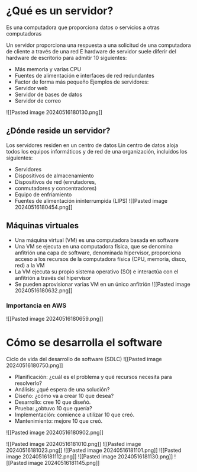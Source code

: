 # ¿Qué es un servidor?

Es una computadora que proporciona datos o servicios a otras computadoras 

Un servidor proporciona una respuesta a una solicitud de una
computadora de cliente a través de una red
E hardware de servidor suele diferir del hardware de escritorio para
admitir 10 siguientes:
- Más memoria y varias CPU
- Fuentes de alimentación e interfaces de red redundantes
- Factor de forma más pequeño
Ejemplos de servidores:
- Servidor web
- Servidor de bases de datos
- Servidor de correo

![[Pasted image 20240516180130.png]]

## ¿Dónde reside un servidor?
Los servidores residen en un centro de datos 
Lin centro de datos aloja todos los equipos informáticos
y de red de una organización, incluidos los siguientes:
- Servidores
- Dispositivos de almacenamiento
- Dispositivos de red (enrutadores,
- conmutadores y concentradores)
- Equipo de enfriamiento
- Fuentes de alimentación ininterrumpida (LIPS)
![[Pasted image 20240516180454.png]]

## Máquinas virtuales

- Una máquina virtual (VM) es una computadora basada en software 
- Una VM se ejecuta en una computadora física, que se
denomina anfitrión
una capa de software, denominada hipervisor, proporciona
acceso a los recursos de la computadora física (CPU, memoria,
disco, red) a la VM
- La VM ejecuta su propio sistema operativo (SO)
e interactúa con el anfitrión a través del hipervisor
- Se pueden aprovisionar varias VM en un único anfitrión
![[Pasted image 20240516180632.png]]

### Importancia en AWS
![[Pasted image 20240516180659.png]]

# Cómo se desarrolla el software
Ciclo de vida del desarrollo de software (SDLC)
![[Pasted image 20240516180750.png]]

- Planificación: ¿cuál es el problema y qué recursos necesita
para resolverlo?
- Análisis: ¿qué espera de una solución?
- Diseño: ¿cómo va a crear 10 que desea?
- Desarrollo: cree 10 que diseñó.
- Prueba: ¿obtuvo 10 que quería?
- Implementación: comience a utilizar 10 que creó.
- Mantenimiento: mejore 10 que creó.

![[Pasted image 20240516180902.png]]

![[Pasted image 20240516181010.png]]
![[Pasted image 20240516181023.png]]
![[Pasted image 20240516181101.png]]
![[Pasted image 20240516181112.png]]
![[Pasted image 20240516181130.png]]
![[Pasted image 20240516181145.png]]